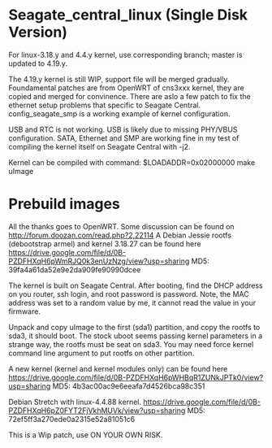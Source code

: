 # Seagate_central_linux (Single Disk Version)

For linux-3.18.y and 4.4.y kernel, use corresponding branch; master is updated to 4.19.y.

The 4.19.y kernel is still WIP, support file will be merged gradually.
Foundamental patches are from OpenWRT of cns3xxx kernel, they are copied and merged for convinence.
There are aslo a few patch to fix the ethernet setup problems that specific to Seagate Central. 
config_seagate_smp is a working example of kernel configuration.

USB and RTC is not working. USB is likely due to missing PHY/VBUS configuration. SATA, Ethernet and SMP are 
working fine in my test of compiling the kernel itself on Seagate Central with -j2.

Kernel can be compiled with command: $LOADADDR=0x02000000 make uImage

# Prebuild images
All the thanks goes to OpenWRT. Some discussion can be found on http://forum.doozan.com/read.php?2,22114
A Debian Jessie rootfs (debootstrap armel) and kernel 3.18.27 can be found here
https://drive.google.com/file/d/0B-PZDFHXqH6pWmRJQ0k3enUzNzg/view?usp=sharing
MD5: 39fa4a61da52e9e2da909fe90990dcee

The kernel is built on Seagate Central. After booting, find the DHCP address on you router, ssh login, 
and root password is password.
Note, the MAC address was set to a random value by me, it cannot read the value in your firmware.

Unpack and copy uImage to the first (sda1) partition, and copy the rootfs to sda3, it should boot.
The stock uboot seems passing kernel parameters in a strange way, the rootfs must be seat on sda3. 
You may need force kernel command line argument to put rootfs on other partition.

A new kernel (kernel and kernel modules only) can be found here
https://drive.google.com/file/d/0B-PZDFHXqH6pWHBqR1ZUNkJPTk0/view?usp=sharing
MD5: 4b3ac00ac9e6eeafa7d4526bca98c351

Debian Stretch with linux-4.4.88 kernel.
https://drive.google.com/file/d/0B-PZDFHXqH6pZ0FYT2FjVkhMUVk/view?usp=sharing 
MD5: 72ef5ff3a270ede0a2315e52a81051c6

This is a Wip patch, use ON YOUR OWN RISK.

